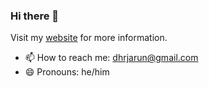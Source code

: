 ### Hi there 👋

Visit my [website](https://dhrjarun.com) for more information. 

- 📫 How to reach me: dhrjarun@gmail.com
- 😄 Pronouns: he/him
